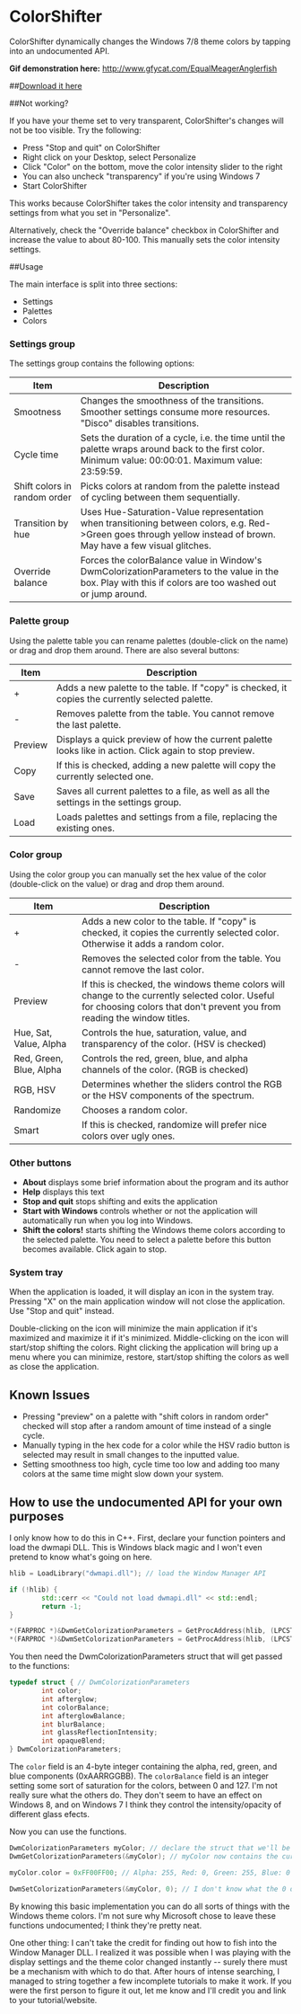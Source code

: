 ColorShifter
============

ColorShifter dynamically changes the Windows 7/8 theme colors by tapping into an undocumented API.

**Gif demonstration here:** http://www.gfycat.com/EqualMeagerAnglerfish

##[Download it here](https://github.com/elfakyn/ColorShifter-qt/releases/latest)

##Not working?

If you have your theme set to very transparent, ColorShifter's changes will not be too visible. Try the following:

* Press "Stop and quit" on ColorShifter
* Right click on your Desktop, select Personalize
* Click "Color" on the bottom, move the color intensity slider to the right
* You can also uncheck "transparency" if you're using Windows 7
* Start ColorShifter

This works because ColorShifter takes the color intensity and transparency settings from what you set in "Personalize".

Alternatively, check the "Override balance" checkbox in ColorShifter and increase the value to about 80-100. This manually sets the color intensity settings.

##Usage

The main interface is split into three sections:

* Settings
* Palettes
* Colors

### Settings group

The settings group contains the following options:

| Item | Description |
| --- | --- |
| Smootness | Changes the smoothness of the transitions. Smoother settings consume more resources. "Disco" disables transitions. |
| Cycle time | Sets the duration of a cycle, i.e. the time until the palette wraps around back to the first color. Minimum value: 00:00:01. Maximum value: 23:59:59. |
| Shift colors in random order | Picks colors at random from the palette instead of cycling between them sequentially. |
| Transition by hue | Uses Hue-Saturation-Value representation when transitioning between colors, e.g. Red->Green goes through yellow instead of brown. May have a few visual glitches. |
| Override balance | Forces the colorBalance value in Window's DwmColorizationParameters to the value in the box. Play with this if colors are too washed out or jump around. |

### Palette group

Using the palette table you can rename palettes (double-click on the name) or drag and drop them around. There are also several buttons:

| Item | Description |
| --- | --- |
| + | Adds a new palette to the table. If "copy" is checked, it copies the currently selected palette. |
| - | Removes palette from the table. You cannot remove the last palette. |
| Preview | Displays a quick preview of how the current palette looks like in action. Click again to stop preview. |
| Copy | If this is checked, adding a new palette will copy the currently selected one. |
| Save | Saves all current palettes to a file, as well as all the settings in the settings group. |
| Load | Loads palettes and settings from a file, replacing the existing ones. |

### Color group

Using the color group you can manually set the hex value of the color (double-click on the value) or drag and drop them around.

| Item | Description |
| --- | --- |
| + | Adds a new color to the table. If "copy" is checked, it copies the currently selected color. Otherwise it adds a random color. |
| - | Removes the selected color from the table. You cannot remove the last color. |
| Preview | If this is checked, the windows theme colors will change to the currently selected color. Useful for choosing colors that don't prevent you from reading the window titles. |
| Hue, Sat, Value, Alpha | Controls the hue, saturation, value, and transparency of the color. (HSV is checked) |
| Red, Green, Blue, Alpha | Controls the red, green, blue, and alpha channels of the color. (RGB is checked) |
| RGB, HSV | Determines whether the sliders control the RGB or the HSV components of the spectrum. |
| Randomize | Chooses a random color. |
| Smart | If this is checked, randomize will prefer nice colors over ugly ones. |

### Other buttons

* **About** displays some brief information about the program and its author
* **Help** displays this text
* **Stop and quit** stops shifting and exits the application
* **Start with Windows** controls whether or not the application will automatically run when you log into Windows.
* **Shift the colors!** starts shifting the Windows theme colors according to the selected palette. You need to select a palette before this button becomes available. Click again to stop.

### System tray

When the application is loaded, it will display an icon in the system tray. Pressing "X" on the main application window will not close the application. Use "Stop and quit" instead.

Double-clicking on the icon will minimize the main application if it's maximized and maximize it if it's minimized. Middle-clicking on the icon will start/stop shifting the colors. Right clicking the application will bring up a menu where you can minimize, restore, start/stop shifting the colors as well as close the application.

## Known Issues

* Pressing "preview" on a palette with "shift colors in random order" checked will stop after a random amount of time instead of a single cycle.
* Manually typing in the hex code for a color while the HSV radio button is selected may result in small changes to the inputted value.
* Setting smoothness too high, cycle time too low and adding too many colors at the same time might slow down your system.

## How to use the undocumented API for your own purposes

I only know how to do this in C++. First, declare your function pointers and load the dwmapi DLL. This is Windows black magic and I won't even pretend to know what's going on here.

```C++
hlib = LoadLibrary("dwmapi.dll"); // load the Window Manager API

if (!hlib) {
        std::cerr << "Could not load dwmapi.dll" << std::endl;
        return -1;
}

*(FARPROC *)&DwmGetColorizationParameters = GetProcAddress(hlib, (LPCSTR)127);
*(FARPROC *)&DwmSetColorizationParameters = GetProcAddress(hlib, (LPCSTR)131);
```

You then need the DwmColorizationParameters struct that will get passed to the functions:

```C++
typedef struct { // DwmColorizationParameters
        int color;
        int afterglow;
        int colorBalance;
        int afterglowBalance;
        int blurBalance;
        int glassReflectionIntensity;
        int opaqueBlend;
} DwmColorizationParameters;
```

The `color` field is an 4-byte integer containing the alpha, red, green, and blue components (0xAARRGGBB). The `colorBalance` field is an integer setting some sort of saturation for the colors, between 0 and 127. I'm not really sure what the others do. They don't seem to have an effect on Windows 8, and on Windows 7 I think they control the intensity/opacity of different glass efects.

Now you can use the functions.

```C++
DwmColorizationParameters myColor; // declare the struct that we'll be using
DwmGetColorizationParameters(&myColor); // myColor now contains the current values of the Windows interface

myColor.color = 0xFF00FF00; // Alpha: 255, Red: 0, Green: 255, Blue: 0

DwmSetColorizationParameters(&myColor, 0); // I don't know what the 0 does but you need it
```

By knowing this basic implementation you can do all sorts of things with the Windows theme colors. I'm not sure why Microsoft chose to leave these functions undocumented; I think they're pretty neat.

One other thing: I can't take the credit for finding out how to fish into the Window Manager DLL. I realized it was possible when I was playing with the display settings and the theme color changed instantly -- surely there must be a mechanism with which to do that. After hours of intense searching, I managed to string together a few incomplete tutorials to make it work. If you were the first person to figure it out, let me know and I'll credit you and link to your tutorial/website.
